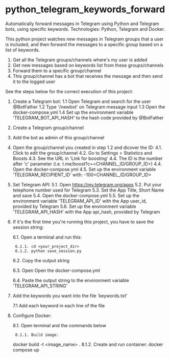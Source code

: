 # python_telegram_keywords_forward
Automatically forward messages in Telegram using Python and Telegram bots, using specific keywords.
Technologies: Python, Telegram and Docker.

This python project watches new messages in Telegram groups that a user is included, and then forward the messages to a specific group based on a list of keywords.
1. Get all the Telegram groups/channels where's my user is added
2. Get new messages based on keywords list from these groups/channels
3. Forward them to a specific group/channel
4. This group/channel has a bot that receives the message and then send it to the logged user

See the steps below for the correct execution of this project:

1. Create a Telegram bot:
	1.1 Open Telegram and search for the user @BotFather
	1.2 Type '/newbot' on Telegram message input
	1.3 Open the docker-compose.yml
	1.4 Set up the environment variable 'TELEGRAM_BOT_API_HASH' to the hash code provided by @BotFather
2. Create a Telegram group/channel
3. Add the bot as admin of this group/channel
4. Open the group/channel you created in step 1.2 and dicover the ID:
	4.1. Click to edit the group/channel
	4.2. Go to Settings > Statistics and Boosts
	4.3. See the URL in 'Link for boosting'
	4.4. The ID is the number after 'c' parameter (i.e. t.me/boost?c=<CHANNEL_ID/GROUP_ID>)
	4.4. Open the docker-compose.yml
	4.5. Set up the environment variable 'TELEGRAM_RECIPIENT_ID' with: -100<CHANNEL_ID/GROUP_ID>
5. Set Telegram API:
	5.1. Open https://my.telegram.org/apps 
	5.2. Put your telephone number used for Telegram
	5.3. Set the App Title, Short Name and save
	5.4. Open the docker-compose.yml
	5.5. Set up the environment variable 'TELEGRAM_API_ID' with the App user_id, provided by Telegram
	5.6. Set up the environment variable 'TELEGRAM_API_HASH' with the App api_hash, provided by Telegram
6. If it's the first time you're running this project, you have to save the session string:
	
	6.1. Open a terminal and run this:
   
		6.1.1. cd <your_project_dir>
		6.1.2. python save_session.py
   
	6.2. Copy the output string
   
	6.3. Open Open the docker-compose.yml
   
	6.4. Paste the output string to the environment variable 'TELEGRAM_API_STRING'
   
7. Add the keywords you want into the file 'keywords.txt'
   
	7.1 Add each keyword in each line of the file
   
8. Configure Docker:
   
	8.1. Open terminal and the commands below
   
		8.1.1. Build image:
   docker build -t <image_name> .
		8.1.2. Create and run container:
   docker compose up
